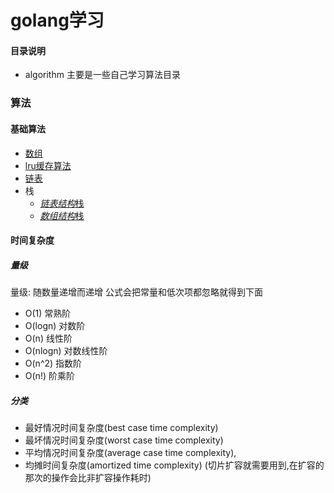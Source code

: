 # golang学习

#### 目录说明

- algorithm 主要是一些自己学习算法目录


### 算法

#### 基础算法
- [数组](https://github.com/qiuhoude/my_go_lib/blob/main/algorithm/datastructures/array/array.go)
- [lru缓存算法](https://github.com/qiuhoude/my_go_lib/blob/main/algorithm/datastructures/lru_cache/lru_cache.go)
- [链表](https://github.com/qiuhoude/my_go_lib/blob/main/algorithm/datastructures/linkedlistt/signle_linkedlist.go)
- 栈
    + [*链表结构*栈](https://github.com/qiuhoude/my_go_lib/blob/main/algorithm/datastructures/stack/stack.go)
    + [*数组结构*栈](https://github.com/qiuhoude/my_go_lib/blob/main/algorithm/datastructures/stack/array_stack.go)

#### 时间复杂度

##### 量级
量级: 随数量递增而递增
公式会把常量和低次项都忽略就得到下面

- O(1)      常熟阶
- O(logn)   对数阶
- O(n)      线性阶
- O(nlogn)  对数线性阶
- O(n^2)    指数阶
- O(n!)     阶乘阶

##### 分类
- 最好情况时间复杂度(best case time complexity)
- 最坏情况时间复杂度(worst case time complexity)
- 平均情况时间复杂度(average case time complexity),
- 均摊时间复杂度(amortized time complexity) (切片扩容就需要用到,在扩容的那次的操作会比非扩容操作耗时)
